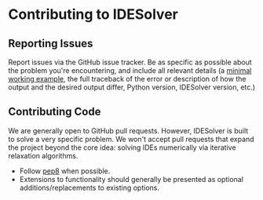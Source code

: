# Contributing to IDESolver

## Reporting Issues

Report issues via the GitHub issue tracker.
Be as specific as possible about the problem you're encountering, and include all relevant details (a [minimal working example](https://en.wikipedia.org/wiki/Minimal_Working_Example), the full traceback of the error or description of how the output and the desired output differ, Python version, IDESolver version, etc.)

## Contributing Code

We are generally open to GitHub pull requests.
However, IDESolver is built to solve a very specific problem.
We won't accept pull requests that expand the project beyond the core idea: solving IDEs numerically via iterative relaxation algorithms.

* Follow [pep8](https://www.python.org/dev/peps/pep-0008/) when possible.
* Extensions to functionality should generally be presented as optional additions/replacements to existing options.
